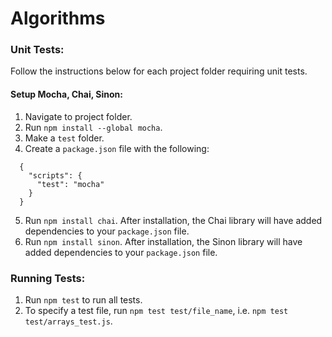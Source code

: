 # Algorithms

### Unit Tests:
Follow the instructions below for each project folder requiring unit tests.

#### Setup Mocha, Chai, Sinon:
1. Navigate to project folder.
2. Run `npm install --global mocha`.
3. Make a `test` folder.
4. Create a `package.json` file with the following:
```
  {
    "scripts": {
      "test": "mocha"
    }
  }
```
5. Run `npm install chai`. After installation, the Chai library will have added dependencies to your `package.json` file.
6. Run `npm install sinon`. After installation, the Sinon library will have added dependencies to your `package.json` file.

### Running Tests:
1. Run `npm test` to run all tests.
2. To specify a test file, run `npm test test/file_name`, i.e. `npm test test/arrays_test.js`.
